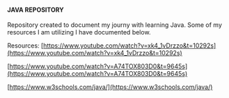 #### JAVA REPOSITORY

Repository created to document my journy with learning Java. Some of my resources I am utilizing I have documented below. 

Resources:
[https://www.youtube.com/watch?v=xk4_1vDrzzo&t=10292s](https://www.youtube.com/watch?v=xk4_1vDrzzo&t=10292s)

[https://www.youtube.com/watch?v=A74TOX803D0&t=9645s](https://www.youtube.com/watch?v=A74TOX803D0&t=9645s)

[https://www.w3schools.com/java/](https://www.w3schools.com/java/)
